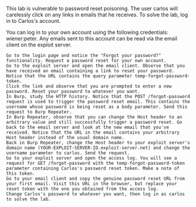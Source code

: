 This lab is vulnerable to password reset poisoning. The user carlos will carelessly click on any links in emails that he receives. To solve the lab, log in to Carlos's account.

You can log in to your own account using the following credentials: wiener:peter. Any emails sent to this account can be read via the email client on the exploit server.

	Go to the login page and notice the "Forgot your password?" functionality. Request a password reset for your own account.
	Go to the exploit server and open the email client. Observe that you have received an email containing a link to reset your password. Notice that the URL contains the query parameter temp-forgot-password-token.
	Click the link and observe that you are prompted to enter a new password. Reset your password to whatever you want.
	In Burp, study the HTTP history. Notice that the POST /forgot-password request is used to trigger the password reset email. This contains the username whose password is being reset as a body parameter. Send this request to Burp Repeater.
	In Burp Repeater, observe that you can change the Host header to an arbitrary value and still successfully trigger a password reset. Go back to the email server and look at the new email that you've received. Notice that the URL in the email contains your arbitrary Host header instead of the usual domain name.
	Back in Burp Repeater, change the Host header to your exploit server's domain name (YOUR-EXPLOIT-SERVER-ID.exploit-server.net) and change the username parameter to carlos. Send the request.
	Go to your exploit server and open the access log. You will see a request for GET /forgot-password with the temp-forgot-password-token parameter containing Carlos's password reset token. Make a note of this token.
	Go to your email client and copy the genuine password reset URL from your first email. Visit this URL in the browser, but replace your reset token with the one you obtained from the access log.
	Change Carlos's password to whatever you want, then log in as carlos to solve the lab.